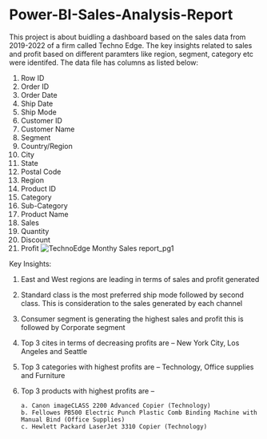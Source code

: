 # Power-BI-Sales-Analysis-Report
This project is about buidling a dashboard based on the sales data from 2019-2022 of a firm called Techno Edge. The key insights related to sales and profit based on different paramters like region, segment, category etc were identifed. The data file has columns as listed below: 

1. Row ID
2. Order ID
3. Order Date
4. Ship Date
5. Ship Mode
6. Customer ID
7. Customer Name
8. Segment
9. Country/Region
10. City
11. State
12. Postal Code
13. Region
14. Product ID
15. Category
16. Sub-Category
17. Product Name
18. Sales
19. Quantity
20. Discount
21. Profit
![TechnoEdge Monthy Sales report_pg1](https://github.com/Harikrishnan-Nair/Power-BI-Sales-Analysis-Report/assets/95662379/48ff207d-ce42-41d1-af58-0d85c821b7c2)


Key Insights:
1.	East and West regions are leading in terms of sales and profit generated 
2.	Standard class is the most preferred ship mode followed by second class. This is consideration to the sales generated by each channel
3.	Consumer segment is generating the highest sales and profit this is followed by Corporate segment
4.	Top 3 cites in terms of decreasing profits are – New York City, Los Angeles and Seattle
5.	Top 3 categories with highest profits are – Technology, Office supplies and Furniture
6.	Top 3 products with highest profits are –

        a. Canon imageCLASS 2200 Advanced Copier (Technology)
  	    b. Fellowes PB500 Electric Punch Plastic Comb Binding Machine with Manual Bind (Office Supplies)
  	    c. Hewlett Packard LaserJet 3310 Copier (Technology)
